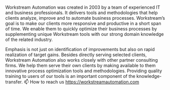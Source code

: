 Workstream Automation was created in 2003 by a team of experienced IT and business professionals.
It delivers tools and methodologies that help clients analyze, improve and to automate business processes. 
Workstream’s goal is to make our clients more responsive and productive in a short span of time. 
We enable them to quickly optimize their business processes by supplementing unique Workstream tools with our strong domain knowledge of the related industry.

Emphasis is not just on identification of improvements but also on rapid realization of target gains.
Besides directly serving selected clients, Workstream Automation also works closely with other partner consulting firms. 
We help them serve their own clients by making available to them innovative process optimization tools and methodologies. 
Providing quality training to users of our tools is an important component of the knowledge-transfer.
📫 How to reach us https://workstreamautomation.com


